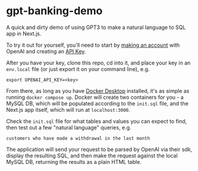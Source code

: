 # gpt-banking-demo
A quick and dirty demo of using GPT3 to make a natural language to SQL app in Next.js.

To try it out for yourself, you'll need to start by [making an account](https://beta.openai.com/signup) with OpenAI and creating an [API Key](https://beta.openai.com/account/api-keys).

After you have your key, clone this repo, cd into it, and place your key in an `env.local` file (or just export it on your command line), e.g. 

```
export OPENAI_API_KEY=<key>
```

From there, as long as you have [Docker Desktop](https://www.docker.com/products/docker-desktop/) installed, it's as simple as running `docker compose up`. Docker will create two containers for you - a MySQL DB, which will be populated according to the `init.sql` file, and the Next.js app itself, which will run at `localhost:3000`. 

Check the `init.sql` file for what tables and values you can expect to find, then test out a few "natural language" queries, e.g.

```
customers who have made a withdrawal in the last month
```

The application will send your request to be parsed by OpenAI via their sdk, display the resulting SQL, and then make the request against the local MySQL DB, returning the results as a plain HTML table.
